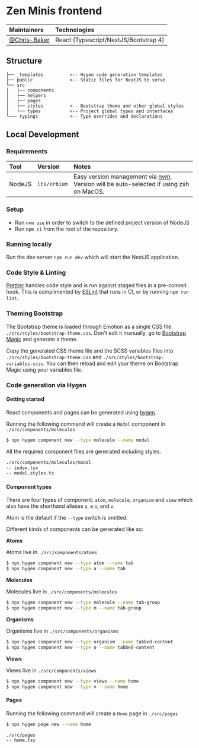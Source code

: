<!-- @format -->

# Zen Minis frontend

| Maintainers    | Technologies                          |
| :------------- | :------------------------------------ |
| [@Chris-Baker] | React (Typescript/NextJS/Bootstrap 4) |

## Structure

```
├── _templates          <-- Hygen code generation templates
├── public              <-- Static files for NextJS to serve
└── src
│   ├── components
│   ├── helpers
│   ├── pages
│   ├── styles          <-- Bootstrap theme and other global styles
│   └── types           <-- Project global types and interfaces
└─── typings            <-- Type overrides and declarations
```

## Local Development

### Requirements

| Tool    | Version      | Notes                                                                                   |
| :------ | :----------- | :-------------------------------------------------------------------------------------- |
| NodeJS  | `lts/erbium` | Easy version management via [nvm]. Version will be auto-selected if using zsh on MacOS.

### Setup

-   Run `nvm use` in order to switch to the defined project version of NodeJS
-   Run `npm ci` from the root of the repository.

### Running locally

Run the dev server `npm run dev` which will start the NextJS application.

### Code Style & Linting

[Prettier] handles code style and is run against staged files in a pre-commit hook. This is complimented by [ESLint] that runs in CI, or by running `npm run lint`.

### Theming Bootstrap

The Bootstrap theme is loaded through Emotion as a single CSS file `./src/styles/bootstrap-theme.css`. Don't edit it manually, go to [Bootstrap Magic] and generate a theme.

Copy the generated CSS theme file and the SCSS variables files into `./src/styles/bootstrap-theme.css` and `./src/styles/bootstrap-variables.scss`. You can then reload and edit your theme on Bootstrap Magic using your variables file.

### Code generation via Hygen

#### Getting started

React components and pages can be generated using [hygen].

Running the following command will create a `Modal` component in `./src/components/molecules`

```bash
$ npx hygen component new --type molecule --name modal
```

All the required component files are generated including styles.

```bash
./src/components/molecules/modal
-- index.tsx
-- modal.styles.ts
```

#### Component types

There are four types of component: `atom`, `molecule`, `organism` and `view` which also have the shorthand aliases `a`, `m` `o`, and `v`.

Atom is the default if the `--type` switch is omitted.

Different kinds of components can be generated like so:

**Atoms**

Atoms live in `./src/components/atoms`

```bash
$ npx hygen component new --type atom --name tab
$ npx hygen component new --type a --name tab
```

**Molecules**

Molecules live in `./src/components/molecules`

```bash
$ npx hygen component new --type molecule --name tab-group
$ npx hygen component new --type m --name tab-group
```

**Organisms**

Organisms live in `./src/components/organisms`

```bash
$ npx hygen component new --type organism --name tabbed-content
$ npx hygen component new --type o --name tabbed-content
```

**Views**

Views live in `./src/components/views`

```bash
$ npx hygen component new --type views --name home
$ npx hygen component new --type v --name home
```

#### Pages

Running the following command will create a `Home` page in `./src/pages`

```bash
$ npx hygen page new --name home
```

```bash
./src/pages
-- home.tsx
```

[nvm]: https://github.com/creationix/nvm
[prettier]: https://prettier.io/
[eslint]: https://eslint.org/
[hygen]: https://www.hygen.io
[@chris-baker]: https://github.com/Chris-Baker
[bootstrap magic]: https://pikock.github.io/bootstrap-magic/app/index.html#!/editor
